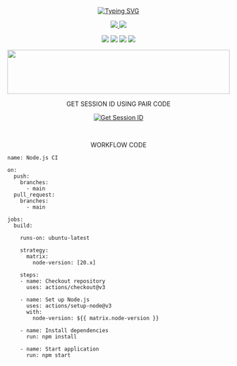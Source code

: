 <p align="center"> 
<a href="https://git.io/typing-svg"><img src="https://readme-typing-svg.demolab.com?font=Fira+Code&pause=1000&center=true&width=435&lines=INFINITY+WHATSAPP+BOT;CREATED+BY+SADARU" alt="Typing SVG" /></a>
</p>
<p align="center">
</a>
<a href="https://github.com/SadarulkOfficial/Infinity-WhatsApp-Bot-V1/fork">
<img src="https://img.shields.io/github/forks/SadarulkOfficial/Infinity-WhatsApp-Bot-V1?label=Fork&style=social">
</a>
<a href="https://github.com/SadarulkOfficial/Infinity-WhatsApp-Bot-V1">
<img src="https://img.shields.io/github/stars/SadarulkOfficial/Infinity-WhatsApp-Bot-V1?style=social">
</a>
</p>
<p align="center">
<img src="https://img.shields.io/github/repo-size/SadarulkOfficial/Infinity-WhatsApp-Bot-V1?color=blue&label=Repo%20Size&style=plastic">
<img src="https://img.shields.io/github/license/SadarulkOfficial/Infinity-WhatsApp-Bot-V1?color=blue&label=License&style=plastic">
<img src="https://img.shields.io/github/languages/top/SadarulkOfficial/Infinity-WhatsApp-Bot-V1?color=blue&label=Javascript&style=plastic">
<img src="https://img.shields.io/static/v1?label=Author&message=Sadaru&color=blue&style=plastic">
</p>
<img src="https://i.imgur.com/dBaSKWF.gif" height="100" width="100%">
<p align="center">
GET SESSION ID USING PAIR CODE
<p align="center">
<a href='https://weird-murielle-sadarulk9999-79954227.koyeb.app/' target="_blank"><img alt='Get Session ID' src='https://img.shields.io/badge/Click%20here%20to%20get%20your%20session%20id-blue'/></a>
</p>
<br>
<p align="center">
WORKFLOW CODE
</p>

```
name: Node.js CI

on:
  push:
    branches:
      - main
  pull_request:
    branches:
      - main

jobs:
  build:

    runs-on: ubuntu-latest

    strategy:
      matrix:
        node-version: [20.x]

    steps:
    - name: Checkout repository
      uses: actions/checkout@v3

    - name: Set up Node.js
      uses: actions/setup-node@v3
      with:
        node-version: ${{ matrix.node-version }}

    - name: Install dependencies
      run: npm install

    - name: Start application
      run: npm start
```
